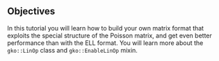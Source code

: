 Objectives
----------

In this tutorial you will learn how to build your own matrix format that exploits the special structure of the Poisson matrix, and get even better performance than with the ELL format. You will learn more about the `gko::LinOp` class and `gko::EnableLinOp` mixin.